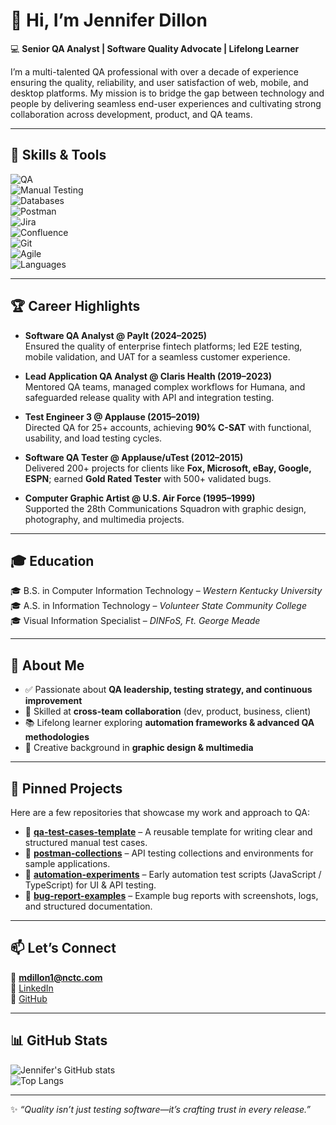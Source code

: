 # 👋 Hi, I’m Jennifer Dillon  

💻 **Senior QA Analyst | Software Quality Advocate | Lifelong Learner**  

I’m a multi-talented QA professional with over a decade of experience ensuring the quality, reliability, and user satisfaction of web, mobile, and desktop platforms. My mission is to bridge the gap between technology and people by delivering seamless end-user experiences and cultivating strong collaboration across development, product, and QA teams.  

---

## 🔧 Skills & Tools  

![QA](https://img.shields.io/badge/QA-Testing-blue)  
![Manual Testing](https://img.shields.io/badge/Manual%20Testing-Functional%2C%20Regression%2C%20Smoke-brightgreen)  
![Databases](https://img.shields.io/badge/Databases-SQL%20%7C%20NoSQL-orange)  
![Postman](https://img.shields.io/badge/API-Postman-FF6C37?logo=postman&logoColor=white)  
![Jira](https://img.shields.io/badge/Tracking-Jira-0052CC?logo=jira&logoColor=white)  
![Confluence](https://img.shields.io/badge/Docs-Confluence-172B4D?logo=confluence&logoColor=white)  
![Git](https://img.shields.io/badge/Version%20Control-Git%20%7C%20GitHub-black?logo=github)  
![Agile](https://img.shields.io/badge/Methodology-Agile%20%7C%20Scrum-yellowgreen)  
![Languages](https://img.shields.io/badge/Languages-HTML%2C%20CSS%2C%20JS%2C%20TS%2C%20PHP-blueviolet)  

---

## 🏆 Career Highlights  

- **Software QA Analyst @ PayIt (2024–2025)**  
  Ensured the quality of enterprise fintech platforms; led E2E testing, mobile validation, and UAT for a seamless customer experience.  

- **Lead Application QA Analyst @ Claris Health (2019–2023)**  
  Mentored QA teams, managed complex workflows for Humana, and safeguarded release quality with API and integration testing.  

- **Test Engineer 3 @ Applause (2015–2019)**  
  Directed QA for 25+ accounts, achieving **90% C-SAT** with functional, usability, and load testing cycles.  

- **Software QA Tester @ Applause/uTest (2012–2015)**  
  Delivered 200+ projects for clients like **Fox, Microsoft, eBay, Google, ESPN**; earned **Gold Rated Tester** with 500+ validated bugs.  

- **Computer Graphic Artist @ U.S. Air Force (1995–1999)**  
  Supported the 28th Communications Squadron with graphic design, photography, and multimedia projects.  

---

## 🎓 Education  

🎓 B.S. in Computer Information Technology – *Western Kentucky University*  
🎓 A.S. in Information Technology – *Volunteer State Community College*  
🎓 Visual Information Specialist – *DINFoS, Ft. George Meade*  

---

## 🌟 About Me  

- ✅ Passionate about **QA leadership, testing strategy, and continuous improvement**  
- 🤝 Skilled at **cross-team collaboration** (dev, product, business, client)  
- 📚 Lifelong learner exploring **automation frameworks & advanced QA methodologies**  
- 🎨 Creative background in **graphic design & multimedia**  

---

## 📌 Pinned Projects  

Here are a few repositories that showcase my work and approach to QA:  

- 🔹 [**qa-test-cases-template**](https://github.com/your-username/qa-test-cases-template) – A reusable template for writing clear and structured manual test cases.  
- 🔹 [**postman-collections**](https://github.com/your-username/postman-collections) – API testing collections and environments for sample applications.  
- 🔹 [**automation-experiments**](https://github.com/your-username/automation-experiments) – Early automation test scripts (JavaScript / TypeScript) for UI & API testing.  
- 🔹 [**bug-report-examples**](https://github.com/your-username/bug-report-examples) – Example bug reports with screenshots, logs, and structured documentation.  

---

## 📫 Let’s Connect  

📧 **mdillon1@nctc.com**  
💼 [LinkedIn](https://www.linkedin.com/in/jennifer-dillon-62ba0945/)  
🐙 [GitHub](https://github.com/your-username)  

---

## 📊 GitHub Stats  

![Jennifer's GitHub stats](https://github-readme-stats.vercel.app/api?username=jadillon77&show_icons=true&theme=radical)  
![Top Langs](https://github-readme-stats.vercel.app/api/top-langs/?username=jadillon77&layout=compact&theme=radical)  

---

✨ *“Quality isn’t just testing software—it’s crafting trust in every release.”*  
